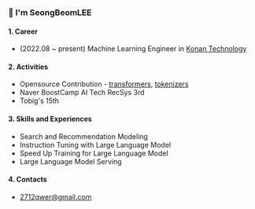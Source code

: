 ### 👋 I'm SeongBeomLEE

#### 1. Career
- (2022.08 ~ present) Machine Learning Engineer in [Konan Technology](https://www.konantech.com/)

#### 2. Activities
- Opensource Contribution - [transformers](https://github.com/huggingface/transformers/commits?author=SeongBeomLEE), [tokenizers](https://github.com/huggingface/tokenizers/commits?author=SeongBeomLEE)
- Naver BoostCamp AI Tech RecSys 3rd
- Tobig's 15th

#### 3. Skills and Experiences
- Search and Recommendation Modeling
- Instruction Tuning with Large Language Model
- Speed Up Training for Large Language Model
- Large Language Model Serving

#### 4. Contacts
- 2712qwer@gmail.com
